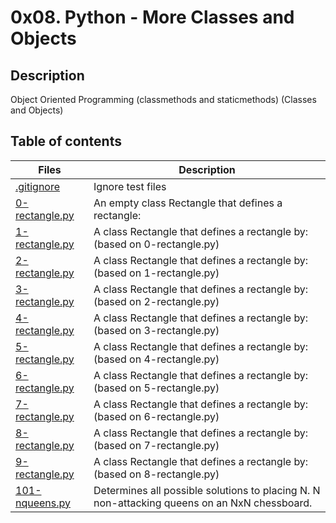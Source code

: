 # 0x08. Python - More Classes and Objects

## Description
Object Oriented Programming (classmethods and staticmethods) (Classes and Objects)

## Table of contents

Files | Description
----------- | -----------
[.gitignore](./.gitignore) | Ignore test files
[0-rectangle.py](./0-rectangle.py) | An empty class Rectangle that defines a rectangle:
[1-rectangle.py](./1-rectangle.py) | A class Rectangle that defines a rectangle by: (based on 0-rectangle.py)
[2-rectangle.py](./2-rectangle.py) | A class Rectangle that defines a rectangle by: (based on 1-rectangle.py)
[3-rectangle.py](./3-rectangle.py) | A class Rectangle that defines a rectangle by: (based on 2-rectangle.py)
[4-rectangle.py](./4-rectangle.py) | A class Rectangle that defines a rectangle by: (based on 3-rectangle.py)
[5-rectangle.py](./5-rectangle.py) | A class Rectangle that defines a rectangle by: (based on 4-rectangle.py)
[6-rectangle.py](./6-rectangle.py) | A class Rectangle that defines a rectangle by: (based on 5-rectangle.py)
[7-rectangle.py](./7-rectangle.py) | A class Rectangle that defines a rectangle by: (based on 6-rectangle.py)
[8-rectangle.py](./8-rectangle.py) | A class Rectangle that defines a rectangle by: (based on 7-rectangle.py)
[9-rectangle.py](./9-rectangle.py) | A class Rectangle that defines a rectangle by: (based on 8-rectangle.py)
[101-nqueens.py](./101-nqueens.py) | Determines all possible solutions to placing N. N non-attacking queens on an NxN chessboard.
